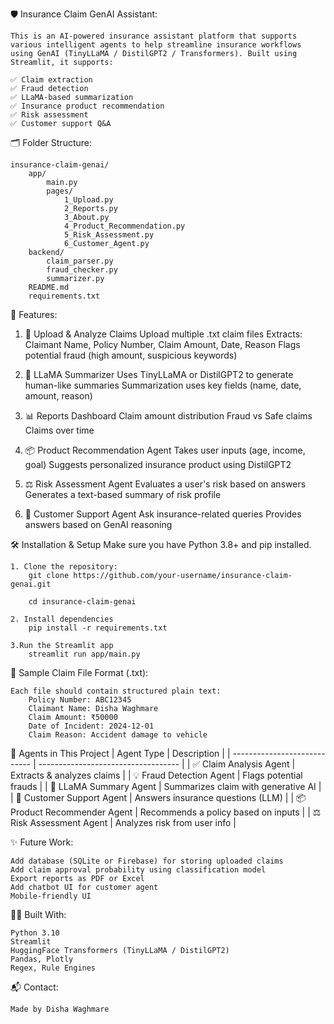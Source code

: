 🛡️ Insurance Claim GenAI Assistant:

    This is an AI-powered insurance assistant platform that supports various intelligent agents to help streamline insurance workflows using GenAI (TinyLLaMA / DistilGPT2 / Transformers). Built using Streamlit, it supports:

    ✅ Claim extraction
    ✅ Fraud detection
    ✅ LLaMA-based summarization
    ✅ Insurance product recommendation
    ✅ Risk assessment
    ✅ Customer support Q&A

🗂️ Folder Structure:

    insurance-claim-genai/
        app/
            main.py
            pages/
                1_Upload.py       
                2_Reports.py
                3_About.py        
                4_Product_Recommendation.py
                5_Risk_Assessment.py
                6_Customer_Agent.py
        backend/
            claim_parser.py       
            fraud_checker.py
            summarizer.py                       
        README.md                  
        requirements.txt          


🚀 Features:

1. 📂 Upload & Analyze Claims
    Upload multiple .txt claim files
    Extracts: Claimant Name, Policy Number, Claim Amount, Date, Reason
    Flags potential fraud (high amount, suspicious keywords)

2. 🧠 LLaMA Summarizer
    Uses TinyLLaMA or DistilGPT2 to generate human-like summaries
    Summarization uses key fields (name, date, amount, reason)

3. 📊 Reports Dashboard
    Claim amount distribution
    Fraud vs Safe claims        
    Claims over time

4. 📦 Product Recommendation Agent
    Takes user inputs (age, income, goal)
    Suggests personalized insurance product using DistilGPT2

5. ⚖️ Risk Assessment Agent
    Evaluates a user's risk based on answers
    Generates a text-based summary of risk profile

6. 💬 Customer Support Agent
    Ask insurance-related queries
    Provides answers based on GenAI reasoning


🛠️ Installation & Setup
    Make sure you have Python 3.8+ and pip installed.
    
    1. Clone the repository:
        git clone https://github.com/your-username/insurance-claim-genai.git
        
        cd insurance-claim-genai

    2. Install dependencies
        pip install -r requirements.txt
    
    3.Run the Streamlit app
        streamlit run app/main.py


📁 Sample Claim File Format (.txt):

    Each file should contain structured plain text:
        Policy Number: ABC12345
        Claimant Name: Disha Waghmare
        Claim Amount: ₹50000
        Date of Incident: 2024-12-01
        Claim Reason: Accident damage to vehicle

🧠 Agents in This Project
 | Agent Type                   | Description                         |
| ---------------------------- | ----------------------------------- |
| ✅ Claim Analysis Agent       | Extracts & analyzes claims          |
| 💡 Fraud Detection Agent     | Flags potential frauds              |
| 🧠 LLaMA Summary Agent       | Summarizes claim with generative AI |
| 💬 Customer Support Agent    | Answers insurance questions (LLM)   |
| 📦 Product Recommender Agent | Recommends a policy based on inputs |
| ⚖️ Risk Assessment Agent     | Analyzes risk from user info        |


✨ Future Work:

    Add database (SQLite or Firebase) for storing uploaded claims
    Add claim approval probability using classification model
    Export reports as PDF or Excel
    Add chatbot UI for customer agent
    Mobile-friendly UI

👩‍💻 Built With:

    Python 3.10
    Streamlit
    HuggingFace Transformers (TinyLLaMA / DistilGPT2)
    Pandas, Plotly
    Regex, Rule Engines

📬 Contact:

    Made by Disha Waghmare  
